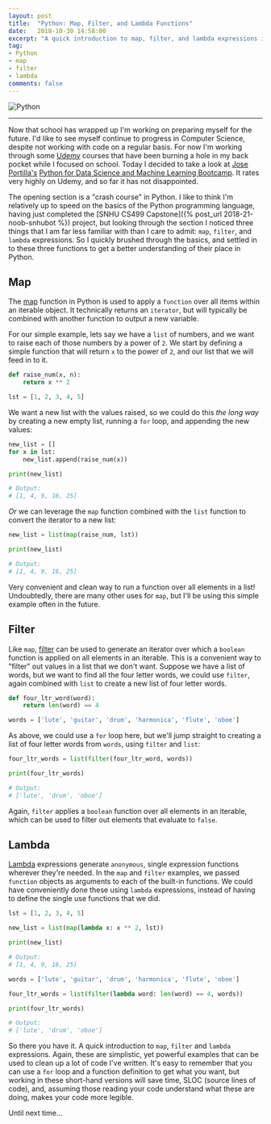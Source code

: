 ```yaml
---
layout: post
title:  "Python: Map, Filter, and Lambda Functions"
date:   2018-10-30 14:58:00
excerpt: "A quick introduction to map, filter, and lambda expressions in Python."
tag:
- Python
- map
- filter
- lambda
comments: false
---
```


![Python](https://upload.wikimedia.org/wikipedia/commons/a/ad/Lozingle_10032014.jpg)

---

Now that school has wrapped up I'm working on preparing myself for the future. I'd like to see myself continue to progress in Computer Science, despite not working with code on a regular basis.  For now I'm working through some <a href="https://www.udemy.com" target="_blank">Udemy</a> courses that have been burning a hole in my back pocket while I focused on school.  Today I decided to take a look at <a href="https://www.udemy.com/user/joseportilla/" arget="_blank">Jose Portilla's</a> <a href="https://www.udemy.com/python-for-data-science-and-machine-learning-bootcamp/learn/v4/overview" target="_blank">Python for Data Science and Machine Learning Bootcamp</a>.  It rates very highly on Udemy, and so far it has not disappointed.

The opening section is a "crash course" in Python.  I like to think I'm relatively up to speed on the basics of the Python programming language, having just completed the [SNHU CS499 Capstone]({% post_url 2018-21-noob-snhubot %}) project, but looking through the section I noticed three things that I am far less familiar with than I care to admit: `map`, `filter`, and `lambda` expressions.  So I quickly brushed through the basics, and settled in to these three functions to get a better understanding of their place in Python.

## Map

The <a href="https://docs.python.org/3/library/functions.html#map" target="_blank">map</a> function in Python is used to apply a `function` over all items within an iterable object.  It technically returns an `iterator`, but will typically be combined with another function to output a new variable.

For our simple example, lets say we have a `list` of numbers, and we want to raise each of those numbers by a power of `2`.  We start by defining a simple function that will return `x` to the power of `2`, and our list that we will feed in to it.

```python
def raise_num(x, n):
    return x ** 2

lst = [1, 2, 3, 4, 5]
```

We want a new list with the values raised, so we could do this _the long way_ by creating a new empty list, running a `for` loop, and appending the new values:

```python
new_list = []
for x in lst:
    new_list.append(raise_num(x))

print(new_list)

# Output:
# [1, 4, 9, 16, 25]
```

_Or_ we can leverage the `map` function combined with the `list` function to convert the iterator to a new list:

```python
new_list = list(map(raise_num, lst))

print(new_list)

# Output:
# [1, 4, 9, 16, 25]
```

Very convenient and clean way to run a function over all elements in a list!  Undoubtedly, there are many other uses for `map`, but I'll be using this simple example often in the future.

## Filter

Like `map`, <a href="https://docs.python.org/3/library/functions.html#filterfilter" target="_blank">filter</a> can be used to generate an iterator over which a `boolean` function is applied on all elements in an iterable.  This is a convenient way to "filter" out values in a list that we don't want.  Suppose we have a list of words, but we want to find all the four letter words, we could use `filter`, again combined with `list` to create a new list of four letter words.

```python
def four_ltr_word(word):
    return len(word) == 4

words = ['lute', 'guitar', 'drum', 'harmonica', 'flute', 'oboe']
```

As above, we could use a `for` loop here, but we'll jump straight to creating a list of four letter words from `words`, using `filter` and `list`:

```python
four_ltr_words = list(filter(four_ltr_word, words))

print(four_ltr_words)

# Output:
# ['lute', 'drum', 'oboe']
```

Again, `filter` applies a `boolean` function over all elements in an iterable, which can be used to filter out elements that evaluate to `false`.

## Lambda

<a href="https://docs.python.org/3/tutorial/controlflow.html#lambda-expressions" target="_blank">Lambda</a> expressions generate `anonymous`, single expression functions wherever they're needed.  In the `map` and `filter` examples, we passed `function` objects as arguments to each of the built-in functions.  We could have conveniently done these using `lambda` expressions, instead of having to define the single use functions that we did.

```python
lst = [1, 2, 3, 4, 5]

new_list = list(map(lambda x: x ** 2, lst))

print(new_list)

# Output:
# [1, 4, 9, 16, 25]

words = ['lute', 'guitar', 'drum', 'harmonica', 'flute', 'oboe']

four_ltr_words = list(filter(lambda word: len(word) == 4, words))

print(four_ltr_words)

# Output:
# ['lute', 'drum', 'oboe']
```

 So there you have it.  A quick introduction to `map`, `filter` and `lambda` expressions.  Again, these are simplistic, yet powerful examples that can be used to clean up a lot of code I've written.  It's easy to remember that you can use a `for` loop and a function definition to get what you want, but working in these short-hand versions will save time, SLOC (source lines of code), and, assuming those reading your code understand what these are doing, makes your code more legible.

 Until next time...
 